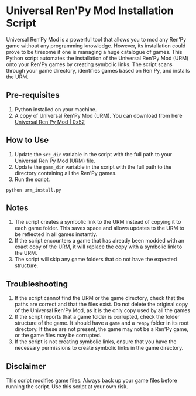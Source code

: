 
# Universal Ren'Py Mod Installation Script

Universal Ren’Py Mod is a powerful tool that allows you to mod any Ren’Py game without any programming knowledge. However, its installation could prove to be tiresome if one is managing a huge catalogue of games. This Python script automates the installation of the Universal Ren'Py Mod (URM) onto your Ren'Py games by creating symbolic links. The script scans through your game directory, identifies games based on Ren'Py, and installs the URM.

## Pre-requisites

1.  Python installed on your machine.
2.  A copy of Universal Ren'Py Mod (URM). You can download from here [Universal Ren'Py Mod | 0x52](https://0x52.dev/mods/Universal-Ren-Py-Mod-1000) 

## How to Use

1.  Update the  `src_dir`  variable in the script with the full path to your Universal Ren'Py Mod (URM) file.
2.  Update the  `game_dir`  variable in the script with the full path to the directory containing all the Ren'Py games.
3.  Run the script.

```
python urm_install.py
```

## Notes

1.  The script creates a symbolic link to the URM instead of copying it to each game folder. This saves space and allows updates to the URM to be reflected in all games instantly.
2.  If the script encounters a game that has already been modded with an exact copy of the URM, it will replace the copy with a symbolic link to the URM.
3.  The script will skip any game folders that do not have the expected structure.

## Troubleshooting

1.  If the script cannot find the URM or the game directory, check that the paths are correct and that the files exist. Do not delete the original copy of the Universal Ren'Py Mod, as it is the only copy used by all the games
2.  If the script reports that a game folder is corrupted, check the folder structure of the game. It should have a  `game`  and a  `renpy`  folder in its root directory. If these are not present, the game may not be a Ren'Py game, or the game files may be corrupted.
3.  If the script is not creating symbolic links, ensure that you have the necessary permissions to create symbolic links in the game directory.

## Disclaimer

This script modifies game files. Always back up your game files before running the script. Use this script at your own risk.
